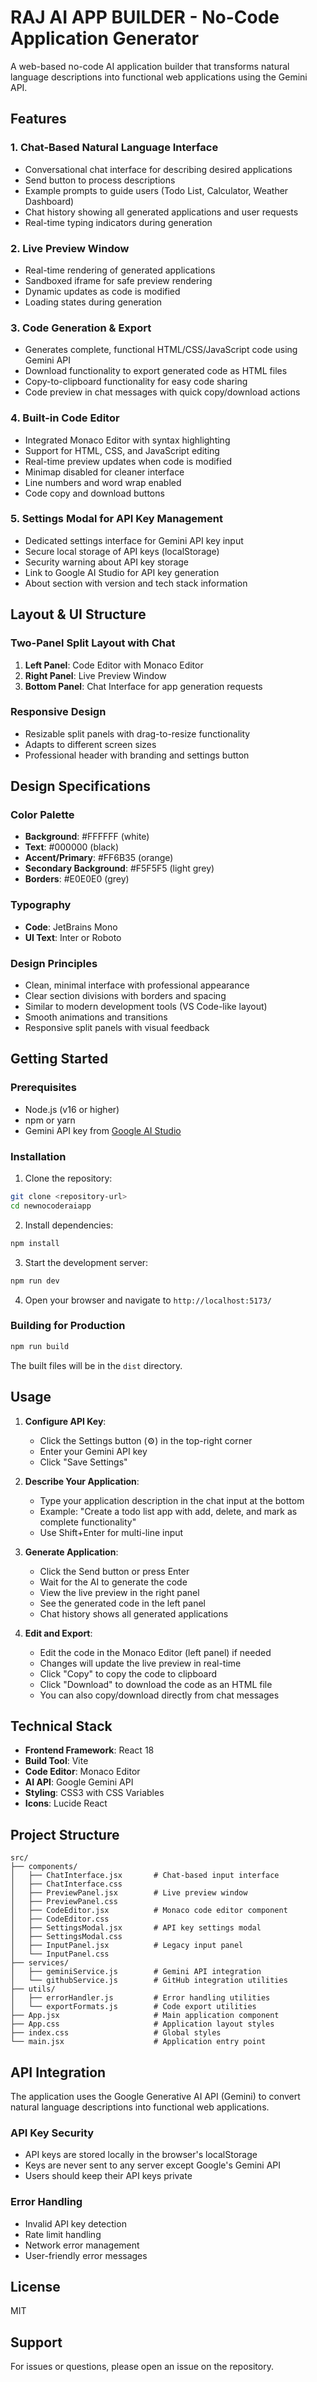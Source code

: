 # RAJ AI APP BUILDER - No-Code Application Generator

A web-based no-code AI application builder that transforms natural language descriptions into functional web applications using the Gemini API.

## Features

### 1. **Chat-Based Natural Language Interface**
- Conversational chat interface for describing desired applications
- Send button to process descriptions
- Example prompts to guide users (Todo List, Calculator, Weather Dashboard)
- Chat history showing all generated applications and user requests
- Real-time typing indicators during generation

### 2. **Live Preview Window**
- Real-time rendering of generated applications
- Sandboxed iframe for safe preview rendering
- Dynamic updates as code is modified
- Loading states during generation

### 3. **Code Generation & Export**
- Generates complete, functional HTML/CSS/JavaScript code using Gemini API
- Download functionality to export generated code as HTML files
- Copy-to-clipboard functionality for easy code sharing
- Code preview in chat messages with quick copy/download actions

### 4. **Built-in Code Editor**
- Integrated Monaco Editor with syntax highlighting
- Support for HTML, CSS, and JavaScript editing
- Real-time preview updates when code is modified
- Minimap disabled for cleaner interface
- Line numbers and word wrap enabled
- Code copy and download buttons

### 5. **Settings Modal for API Key Management**
- Dedicated settings interface for Gemini API key input
- Secure local storage of API keys (localStorage)
- Security warning about API key storage
- Link to Google AI Studio for API key generation
- About section with version and tech stack information

## Layout & UI Structure

### Two-Panel Split Layout with Chat
1. **Left Panel**: Code Editor with Monaco Editor
2. **Right Panel**: Live Preview Window
3. **Bottom Panel**: Chat Interface for app generation requests

### Responsive Design
- Resizable split panels with drag-to-resize functionality
- Adapts to different screen sizes
- Professional header with branding and settings button

## Design Specifications

### Color Palette
- **Background**: #FFFFFF (white)
- **Text**: #000000 (black)
- **Accent/Primary**: #FF6B35 (orange)
- **Secondary Background**: #F5F5F5 (light grey)
- **Borders**: #E0E0E0 (grey)

### Typography
- **Code**: JetBrains Mono
- **UI Text**: Inter or Roboto

### Design Principles
- Clean, minimal interface with professional appearance
- Clear section divisions with borders and spacing
- Similar to modern development tools (VS Code-like layout)
- Smooth animations and transitions
- Responsive split panels with visual feedback

## Getting Started

### Prerequisites
- Node.js (v16 or higher)
- npm or yarn
- Gemini API key from [Google AI Studio](https://makersuite.google.com/app/apikey)

### Installation

1. Clone the repository:
```bash
git clone <repository-url>
cd newnocoderaiapp
```

2. Install dependencies:
```bash
npm install
```

3. Start the development server:
```bash
npm run dev
```

4. Open your browser and navigate to `http://localhost:5173/`

### Building for Production

```bash
npm run build
```

The built files will be in the `dist` directory.

## Usage

1. **Configure API Key**:
   - Click the Settings button (⚙️) in the top-right corner
   - Enter your Gemini API key
   - Click "Save Settings"

2. **Describe Your Application**:
   - Type your application description in the chat input at the bottom
   - Example: "Create a todo list app with add, delete, and mark as complete functionality"
   - Use Shift+Enter for multi-line input

3. **Generate Application**:
   - Click the Send button or press Enter
   - Wait for the AI to generate the code
   - View the live preview in the right panel
   - See the generated code in the left panel
   - Chat history shows all generated applications

4. **Edit and Export**:
   - Edit the code in the Monaco Editor (left panel) if needed
   - Changes will update the live preview in real-time
   - Click "Copy" to copy the code to clipboard
   - Click "Download" to download the code as an HTML file
   - You can also copy/download directly from chat messages

## Technical Stack

- **Frontend Framework**: React 18
- **Build Tool**: Vite
- **Code Editor**: Monaco Editor
- **AI API**: Google Gemini API
- **Styling**: CSS3 with CSS Variables
- **Icons**: Lucide React

## Project Structure

```
src/
├── components/
│   ├── ChatInterface.jsx       # Chat-based input interface
│   ├── ChatInterface.css
│   ├── PreviewPanel.jsx        # Live preview window
│   ├── PreviewPanel.css
│   ├── CodeEditor.jsx          # Monaco code editor component
│   ├── CodeEditor.css
│   ├── SettingsModal.jsx       # API key settings modal
│   ├── SettingsModal.css
│   ├── InputPanel.jsx          # Legacy input panel
│   └── InputPanel.css
├── services/
│   ├── geminiService.js        # Gemini API integration
│   └── githubService.js        # GitHub integration utilities
├── utils/
│   ├── errorHandler.js         # Error handling utilities
│   └── exportFormats.js        # Code export utilities
├── App.jsx                     # Main application component
├── App.css                     # Application layout styles
├── index.css                   # Global styles
└── main.jsx                    # Application entry point
```

## API Integration

The application uses the Google Generative AI API (Gemini) to convert natural language descriptions into functional web applications.

### API Key Security
- API keys are stored locally in the browser's localStorage
- Keys are never sent to any server except Google's Gemini API
- Users should keep their API keys private

### Error Handling
- Invalid API key detection
- Rate limit handling
- Network error management
- User-friendly error messages

## License

MIT

## Support

For issues or questions, please open an issue on the repository.
